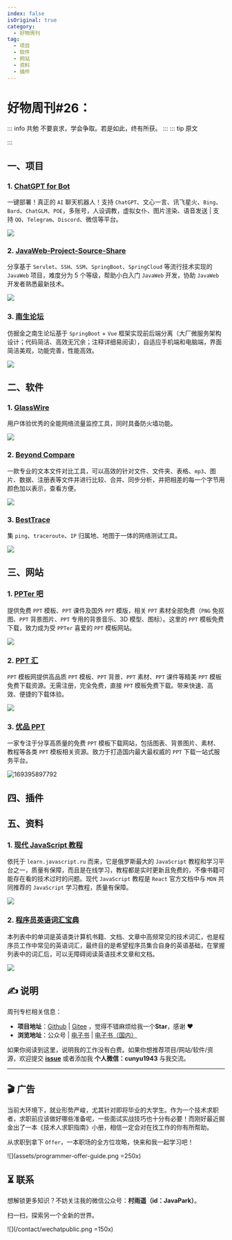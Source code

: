 ```yaml
---
index: false
isOriginal: true
category:
  - 好物周刊
tag:
  - 项目
  - 软件
  - 网站
  - 资料
  - 插件
---
```


# 好物周刊#26：

::: info 共勉
不要哀求，学会争取。若是如此，终有所获。
:::
::: tip 原文

:::

## 一、项目

### 1. [ChatGPT for Bot](https://github.com/lss233/chatgpt-mirai-qq-bot)

一键部署！真正的 `AI` 聊天机器人！支持 `ChatGPT`、文心一言、讯飞星火、`Bing`、`Bard`、`ChatGLM`、`POE`，多账号，人设调教，虚拟女仆、图片渲染、语音发送 | 支持 `QQ`、`Telegram`、`Discord`、微信等平台。

![](https://jsd.cdn.zzko.cn/gh/cunyu1943/JavaPark@main/src/weekly/2023/assets/1694476667904.webp)

### 2. [JavaWeb-Project-Source-Share](https://github.com/coderzcr/JavaWeb-Project-Source-Share)

分享基于 `Servlet`、`SSH`、`SSM`、`SpringBoot`、`SpringCloud` 等流行技术实现的 `JavaWeb` 项目，难度分为 5 个等级，帮助小白入门 `JavaWeb` 开发，协助 `JavaWeb` 开发者熟悉最新技术。

![](https://jsd.cdn.zzko.cn/gh/cunyu1943/JavaPark@main/src/weekly/2023/assets/1694476703078.webp)

### 3. [南生论坛](https://github.com/maliangnansheng/bbs-springboot)

仿掘金之南生论坛基于 `SpringBoot` + `Vue` 框架实现前后端分离（大厂微服务架构设计；代码简洁、高效无冗余；注释详细易阅读），自适应手机端和电脑端，界面简洁美观，功能完善，性能高效。

![](https://jsd.cdn.zzko.cn/gh/cunyu1943/JavaPark@main/src/weekly/2023/assets/1694476726541.webp)

## 二、软件

### 1. [GlassWire](https://www.glasswire.com/)

用户体验优秀的全能网络流量监控工具，同时具备防火墙功能。

![](https://jsd.cdn.zzko.cn/gh/cunyu1943/JavaPark@main/src/weekly/2023/assets/1694390519558.webp)

### 2. [Beyond Compare](https://www.scootersoftware.com/)

一款专业的文本文件对比工具，可以高效的针对文件、文件夹、表格、`mp3`、图片、数据、注册表等文件并进行比较、合并、同步分析，并把相差的每一个字节用颜色加以表示，查看方便。

![](https://jsd.cdn.zzko.cn/gh/cunyu1943/JavaPark@main/src/weekly/2023/assets/1694390548096.webp)

### 3. [BestTrace](https://www.ipip.net/product/client.html)

集 `ping`、`traceroute`、`IP` 归属地、地图于一体的网络测试工具。

![](https://jsd.cdn.zzko.cn/gh/cunyu1943/JavaPark@main/src/weekly/2023/assets/1694390769310.webp)

## 三、网站

### 1. [PPTer 吧](https://www.ppter8.com/)

提供免费 `PPT` 模板、`PPT` 课件及国外 `PPT` 模版，相关 `PPT` 素材全部免费（`PNG` 免抠图、`PPT` 背景图片、`PPT` 专用的背景音乐、3D 模型、图标）。这里的 `PPT` 模板免费下载，致力成为受 `PPTer` 喜爱的 `PPT` 模板网站。

![](https://jsd.cdn.zzko.cn/gh/cunyu1943/JavaPark@main/src/weekly/2023/assets/1693958880565.webp)

### 2. [PPT 汇](https://www.ppthui.com/)

`PPT` 模板网提供高品质 `PPT` 模板、`PPT` 背景、`PPT` 素材、`PPT` 课件等精美 `PPT` 模板免费下载资源。无需注册，完全免费，直接 `PPT` 模板免费下载。带来快速、高效、便捷的下载体验。

![](https://jsd.cdn.zzko.cn/gh/cunyu1943/JavaPark@main/src/weekly/2023/assets/1693958907803.webp)

### 3. [优品 PPT](https://www.ypppt.com/)

一家专注于分享高质量的免费 `PPT` 模板下载网站，包括图表、背景图片、素材、教程等各类 `PPT` 模板相关资源。致力于打造国内最大最权威的 `PPT` 下载一站式服务平台。

![169395897792](https://jsd.cdn.zzko.cn/gh/cunyu1943/JavaPark@main/src/weekly/2023/assets/1693958977192.webp)

## 四、插件

## 五、资料

### 1. [现代 JavaScript 教程](https://github.com/javascript-tutorial/zh.javascript.info/)

依托于 `learn.javascript.ru` 而来，它是俄罗斯最大的 `JavaScript` 教程和学习平台之一，质量有保障，而且是在线学习，教程都是实时更新且免费的，不像书籍可能存在看的技术过时的问题。现代 `JavaScript` 教程是 `React` 官方文档中与 `MDN` 共同推荐的 `JavaScript` 学习教程，质量有保障。

![](https://jsd.cdn.zzko.cn/gh/cunyu1943/JavaPark@main/src/weekly/2023/assets/1694648658881.webp)

### 2. [程序员英语词汇宝典](https://github.com/Wei-Xia/most-frequent-technology-english-words)

本列表中的单词是英语类计算机书籍、文档、文章中高频常见的技术词汇，也是程序员工作中常见的英语词汇，最终目的是希望程序员集合自身的英语基础，在掌握列表中的词汇后，可以无障碍阅读英语技术文章和文档。

![](https://jsd.cdn.zzko.cn/gh/cunyu1943/JavaPark@main/src/weekly/2023/assets/1695021839312.webp)

## ✍️ 说明

周刊专栏相关信息：

- **项目地址**：[Github](https://github.com/cunyu1943/JavaPark/) | [Gitee](https://gitee.com/cunyu1943/JavaPark/) ，觉得不错麻烦给我一个**Star**，感谢 ❤️
- **浏览地址**：公众号 | [电子书](https://cunyu1943.github.io/) | [电子书（国内）](https://cunyu1943.gitee.io/)

如果你阅读到这里，说明我的工作没有白费。如果你想推荐项目/网站/软件/资源，欢迎提交 **[issue](https://github.com/cunyu1943/JavaPark/issues)** 或者添加我 **个人微信：cunyu1943** 与我交流。

---

## 🎬️ 广告
当前大环境下，就业形势严峻，尤其针对即将毕业的大学生。作为一个技术求职者，求职前应该做好哪些准备呢，一些面试实战技巧也十分有必要！而刚好最近掘金出了一本《技术人求职指南》小册，相信一定会对在找工作的你有所帮助。

从求职到拿下 `Offer`，一本职场的全方位攻略，快来和我一起学习吧！

![](assets/programmer-offer-guide.png =250x)

## ⏳ 联系

想解锁更多知识？不妨关注我的微信公众号：**村雨遥（id：JavaPark）**。

扫一扫，探索另一个全新的世界。

![](/contact/wechatpublic.png =150x)

<Share colorful />
